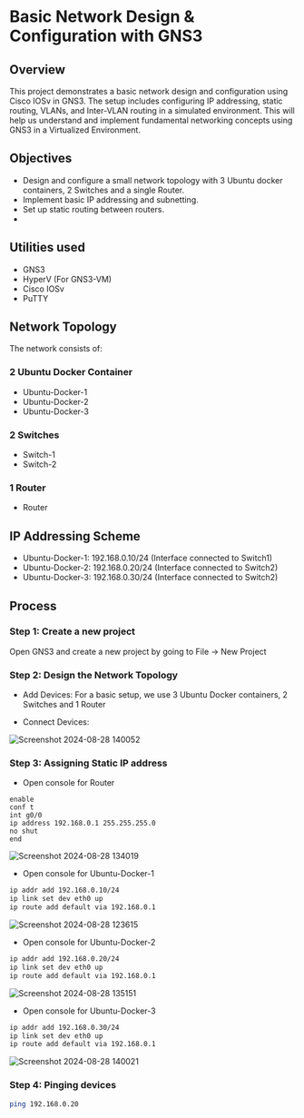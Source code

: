 # Basic Network Design & Configuration with GNS3
## Overview
This project demonstrates a basic network design and configuration using Cisco IOSv in GNS3. The setup includes configuring IP addressing, static routing, VLANs, and Inter-VLAN routing in a simulated environment. This will help us understand and implement fundamental networking concepts using GNS3 in a Virtualized Environment.
## Objectives
- Design and configure a small network topology with 3 Ubuntu docker containers, 2 Switches and a single Router.
- Implement basic IP addressing and subnetting.
- Set up static routing between routers.
- 
## Utilities used
- GNS3
- HyperV (For GNS3-VM)
- Cisco IOSv
- PuTTY
## Network Topology
The network consists of:
### 2 Ubuntu Docker Container
- Ubuntu-Docker-1
- Ubuntu-Docker-2
- Ubuntu-Docker-3
### 2 Switches
- Switch-1
- Switch-2
### 1 Router
- Router
## IP Addressing Scheme
- Ubuntu-Docker-1: 192.168.0.10/24 (Interface connected to Switch1)
- Ubuntu-Docker-2: 192.168.0.20/24 (Interface connected to Switch2)
- Ubuntu-Docker-3: 192.168.0.30/24 (Interface connected to Switch2)

## Process
### Step 1: Create a new project
Open GNS3 and create a new project by going to File -> New Project
### Step 2: Design the Network Topology

- Add Devices:
For a basic setup, we use 3 Ubuntu Docker containers, 2 Switches and 1 Router

- Connect Devices:

![Screenshot 2024-08-28 140052](https://github.com/user-attachments/assets/f2a4a5aa-287a-44ab-b275-c262c01a6af9)

### Step 3: Assigning Static IP address
- Open console for Router
  
```enable``` <br>
```conf t``` <br>
```int g0/0``` <br>
```ip address 192.168.0.1 255.255.255.0``` <br>
```no shut``` <br>
```end``` <br>

![Screenshot 2024-08-28 134019](https://github.com/user-attachments/assets/3a20f91c-514b-4ffe-90e2-6887594b4560)

- Open console for Ubuntu-Docker-1

```sh
ip addr add 192.168.0.10/24
ip link set dev eth0 up
ip route add default via 192.168.0.1
```

![Screenshot 2024-08-28 123615](https://github.com/user-attachments/assets/13e5e6b2-95d8-431d-af97-dd988af428c0)

- Open console for Ubuntu-Docker-2

```sh
ip addr add 192.168.0.20/24
ip link set dev eth0 up
ip route add default via 192.168.0.1
```

![Screenshot 2024-08-28 135151](https://github.com/user-attachments/assets/07ba4112-7cec-4fc5-9ce0-2188d41d8ba4)

- Open console for Ubuntu-Docker-3

```sh
ip addr add 192.168.0.30/24
ip link set dev eth0 up
ip route add default via 192.168.0.1
```
![Screenshot 2024-08-28 140021](https://github.com/user-attachments/assets/d932858d-601f-459d-be99-bb1dcc2b0dbd)

### Step 4: Pinging devices

```sh
ping 192.168.0.20
```
